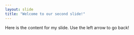 ```yaml
---
layout: slide
title: "Welcome to our second slide!"
---
```

Here is the content for my slide.
Use the left arrow to go back!
